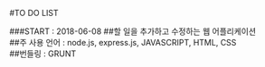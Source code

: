 #TO DO LIST  

###START : 2018-06-08
##할 일을 추가하고 수정하는 웹 어플리케이션  
##주 사용 언어 : node.js, express.js, JAVASCRIPT, HTML, CSS  
##번들링 : GRUNT  